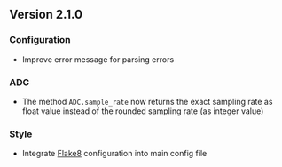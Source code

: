 ## Version 2.1.0

### Configuration

- Improve error message for parsing errors

### ADC

- The method `ADC.sample_rate` now returns the exact sampling rate as float value instead of the rounded sampling rate (as integer value)

### Style

- Integrate [Flake8](https://flake8.pycqa.org) configuration into main config file

